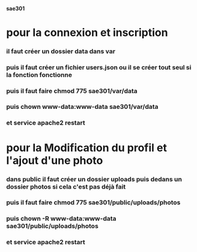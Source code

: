 #### sae301

#  pour la connexion et inscription
### il faut créer un dossier data dans var
### puis il faut créer un fichier users.json ou il se créer tout seul si la fonction fonctionne
### puis il faut faire chmod 775 sae301/var/data
### puis chown www-data:www-data sae301/var/data
### et service apache2 restart
#  pour la Modification du profil et l'ajout d'une photo
### dans public il faut créer un dossier uploads puis dedans un dossier photos si cela c'est pas déjà fait
### puis il faut faire chmod 775 sae301/public/uploads/photos
### puis chown -R www-data:www-data sae301/public/uploads/photos
### et service apache2 restart
